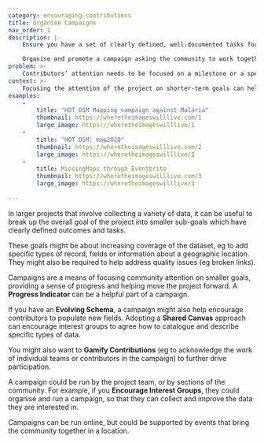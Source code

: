 ```yaml
---
category: encouraging-contributions
title: Organise Campaigns
nav_order: 1
description: |-
    Ensure you have a set of clearly defined, well-documented tasks for the community to achieve. Create a **Progress Indicator** to help you and the community to monitor progress.

    Organise and promote a campaign asking the community to work together to complete these tasks. 
problem: >-
    Contributors’ attention needs to be focused on a milestone or a specific set of tasks.
context: >-
    Focusing the attention of the project on shorter-term goals can help build engagement, recruit new users or increase participation. It can also be a useful way to focus attention on smaller goals, such as increasing coverage, fixing errors or capturing new types of data 
examples:
    -
        title: "HOT OSM Mapping campaign against Malaria"
        thumbnail: https://wheretheimageswilllive.com/1
        large_image: https://wheretheimageswilllive/1
    -
        title: "HOT OSM: map2020"
        thumbnail: https://wheretheimageswilllive.com/2
        large_image: https://wheretheimageswilllive/2
    -
        title: MissingMaps through Eventbrite
        thumbnail: https://wheretheimageswilllive.com/3
        large_image: https://wheretheimageswilllive/3
    
---
```


In larger projects that involve collecting a variety of data, it can be useful to break up the overall goal of the project into smaller sub-goals which have clearly defined outcomes and tasks.

These goals might be about increasing coverage of the dataset, eg to add specific types of record, fields or information about a geographic location. They might also be required to help address quality issues (eg broken links).

Campaigns are a means of focusing community attention on smaller goals, providing a sense of progress and helping move the project forward. A **Progress Indicator** can be a helpful part of a campaign.

If you have an **Evolving Schema**, a campaign might also help encourage contributors to populate new fields. Adopting a **Shared Canvas** approach can encourage interest groups to agree how to catalogue and describe specific types of data.

You might also want to **Gamify Contributions** (eg to acknowledge the work of individual teams or contributors in the campaign) to further drive participation.

A campaign could be run by the project team, or by sections of the community. For example, if you  **Encourage Interest Groups**, they could organise and run a campaign, so that they can collect and improve the data they are interested in.

Campaigns can be run online, but could be supported by events that bring the community together in a location.
